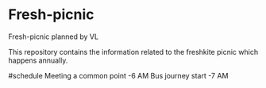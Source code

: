 # Fresh-picnic
Fresh-picnic planned by VL

This repository contains the information related to the freshkite picnic
which happens annually.

#schedule
Meeting a common point -6 AM
Bus journey start      -7 AM